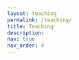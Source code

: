```yaml
---
layout: teaching
permalink: /teaching/
title: Teaching
description:
nav: true
nav_order: 4
---
```



